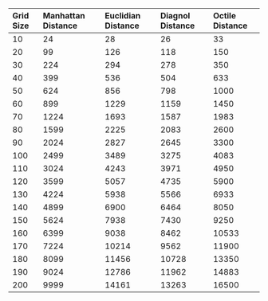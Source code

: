 Grid Size | Manhattan Distance | Euclidian Distance | Diagnol Distance | Octile Distance |
| :-- | :-- | :-- | :-- | :-- |
10 | 24 | 28 | 26 | 33 |
20 | 99 | 126 | 118 | 150 |
30 | 224 | 294 | 278 | 350 |
40 | 399 | 536 | 504 | 633 |
50 | 624 | 856 | 798 | 1000 |
60 | 899 | 1229 | 1159 | 1450 |
70 | 1224 | 1693 | 1587 | 1983 |
80 | 1599 | 2225 | 2083 | 2600 |
90 | 2024 | 2827 | 2645 | 3300 |
100 | 2499 | 3489 | 3275 | 4083 |
110 | 3024 | 4243 | 3971 | 4950 |
120 | 3599 | 5057 | 4735 | 5900 |
130 | 4224 | 5938 | 5566 | 6933 |
140 | 4899 | 6900 | 6464 | 8050 |
150 | 5624 | 7938 | 7430 | 9250 |
160 | 6399 | 9038 | 8462 | 10533 |
170 | 7224 | 10214 | 9562 | 11900 |
180 | 8099 | 11456 | 10728 | 13350 |
190 | 9024 | 12786 | 11962 | 14883 |
200 | 9999 | 14161 | 13263 | 16500 |
